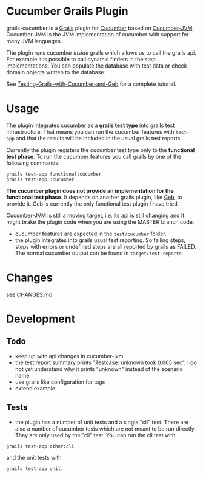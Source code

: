 # Cucumber Grails Plugin #

grails-cucumber is a [Grails](http://grails.org) plugin for [Cucumber](http://cukes.info)
based on [Cucumber-JVM](https://github.com/cucumber/cucumber-jvm). Cucumber-JVM is the JVM
implementation of cucumber with support for many JVM languages.

The plugin runs cucumber *inside* grails which allows us to call the grails api. For example it is
possible to call dynamic finders in the step implementations. You can populate the database with
test data or check domain objects written to the database.

See [Testing-Grails-with-Cucumber-and-Geb](https://github.com/hauner/grails-cucumber/wiki/Testing-Grails-with-Cucumber-and-Geb)
for a complete tutorial.

# Usage #

The plugin integrates cucumber as a [**grails test type**](http://ldaley.com/post/615966534/custom-grails-test)
into grails test infrastructure. That means you can run the cucumber features with `test-app` and
that the results will be included in the usual grails test reports.

Currently the plugin registers the cucumber test type only to the **functional test phase**. To run
the cucumber features you call grails by one of the following commands:

```
grails test-app functional:cucumber
grails test-app :cucumber
```

**The cucumber plugin does not provide an implementation for the functional test phase**. It depends
on another grails plugin, like [Geb](http://gebish.org), to provide it. Geb is currently the only
functional test plugin I have tried.

Cucumber-JVM is still a moving target, i.e. its api is still changing and it might brake the plugin
code when you are using the MASTER branch code.

* cucumber features are expected in the `test/cucumber` folder.
* the plugin integrates into grails usual test reporting. So failing steps, steps with errors or
undefined steps are all reported by grails as FAILED. The normal cucumber output can be found in
`target/test-reports`

# Changes #

see [CHANGES.md](https://github.com/hauner/grails-cucumber/blob/master/CHANGES)

# Development #

## Todo ##

* keep up with api changes in cucumber-jvm
* the test report summary prints "Testcase: unknown took 0.065 sec", I do not yet understand why
  it prints "unknown" instead of the scenario name
* use grails like configuration for tags
* extend example

## Tests ##

* the plugin has a number of unit tests and a single "cli" test. There are also a number of cucumber
tests which are not meant to be run directly. They are only used by the "cli" test. You can run the
cli test with

```
grails test-app other:cli
```

and the unit tests with

```
grails test-app unit:
```
